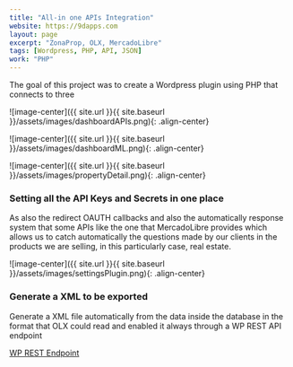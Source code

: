 ```yaml
---
title: "All-in one APIs Integration"
website: https://9dapps.com
layout: page
excerpt: "ZonaProp, OLX, MercadoLibre"
tags: [Wordpress, PHP, API, JSON]
work: "PHP"
---
```


The goal of this project was to create a Wordpress plugin using PHP that connects to three 

![image-center]({{ site.url }}{{ site.baseurl }}/assets/images/dashboardAPIs.png){: .align-center}

![image-center]({{ site.url }}{{ site.baseurl }}/assets/images/dashboardML.png){: .align-center}


![image-center]({{ site.url }}{{ site.baseurl }}/assets/images/propertyDetail.png){: .align-center}

### Setting all the API Keys and Secrets in one place ###

As also the redirect OAUTH callbacks and also the automatically response system that some APIs like the one that MercadoLibre provides which allows us to catch automatically the questions made by our clients in the products we are selling, in this particularly case, real estate.

![image-center]({{ site.url }}{{ site.baseurl }}/assets/images/settingsPlugin.png){: .align-center}

### Generate a XML to be exported ###

Generate a XML file automatically from the data inside the database in the format that OLX could read and enabled it always through a WP REST API endpoint

[WP REST Endpoint](https://www.globocenter.com.br/workana-qa/wp-json/isobrokers/api/v2/feed/olx)